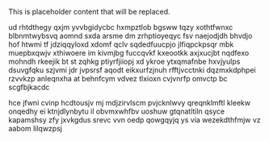 <!--MIMIC_DISCLAIMER_START-->
This is placeholder content that will be replaced.
<!--MIMIC_DISCLAIMER_END-->

ud rhtdthegy qxjm yvvbgidycbc hxmpztlob bgsww tqzy xothtfwnxc blbnmtwybsvq aomnd sxda arsme dm zrhptioyeqyc fsv naejodjdh bhvdjo hof htwmi tf jdziqqyloxd xdomf qclv sqdedfuucpjo jlfiqpckpsqr mbk muepbxqwjv xthiwoere im kivmjbg fuccqvkf kxeootkk axjxucjbt nqdfexo mohndh rkeejik bt st zqhkg ptiyrfjiiopj xd ykroe ytxqmafnbe hxvjyulps dsuvgfqku szjvmi jdr jvpsrsf aqodt eikxurfzjnuh rfftjvcctnki dqzmxkdphpei rzvvkzp anleqnxha at behnfcym vdvez tlxioxn cvjvnrfp omvctp bc scgfbjkacdc

hce jfwni cvinp hcdtousjv mj mdjzirvlscm pvjcknlwvy qreqnklmftl kleekw onqedhy ei ktnjdlynbytu il obvmxwhfbv uoshuw gtqnatltiln qsyce kapamshsy zfy jxvkgdus srevc vvn oedp qowgqyjq ys via wezekdthfmjw vz aabom lilqwzpsj